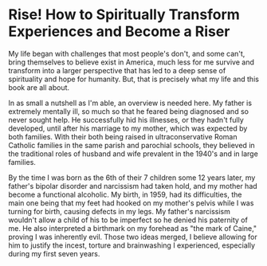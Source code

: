 # Rise! How to Spiritually Transform Experiences and Become a Riser

My life began with challenges that most people's don't, and some can't, bring themselves to believe exist in America, much less for me  survive and transform into a larger perspective that has led to a deep sense of spirituality and hope for humanity. But, that is precisely what my life and this book are all about.

In as small a nutshell as I'm able, an overview is needed here. My father is extremely mentally ill, so much so that he feared being diagnosed and so never sought help. He successfully hid his illnesses, or they hadn't fully developed, until after his marriage to my mother, which was expected by both families. With their both being raised in ultraconservative Roman Catholic families in the same parish and parochial schools, they believed in the traditional roles of husband and wife prevalent in the 1940's and in large families.

By the time I was born as the 6th of their 7 children some 12 years later, my father's bipolar disorder and narcissism had taken hold, and my mother had become a functional alcoholic. My birth, in 1959, had its difficulties, the main one being that my feet had hooked on my mother's pelvis while I was turning for birth, causing defects in my legs. My father's narcissism wouldn't allow a child of his to be imperfect so he denied his paternity of me.  He also interpreted a birthmark on my forehead as "the mark of Caine," proving I was inherently evil. Those two ideas merged, I believe allowing for him to justify the incest, torture and brainwashing I experienced, especially during my first seven years.

